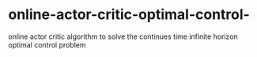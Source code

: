 # online-actor-critic-optimal-control-
online actor critic algorithm to solve the continues time infinite horizon optimal control problem 
